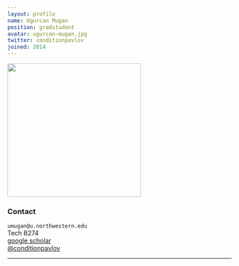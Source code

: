 ```yaml
---
layout: profile
name: Ugurcan Mugan
position: gradstudent
avatar: ugurcan-mugan.jpg
twitter: conditionpavlov
joined: 2014
---
```


<img width="300" src="{{site.baseurl}}/images/people/{{page.avatar}}" data-action="zoom">

### Contact

<i class="fa fa-envelope-o"></i>  `umugan@u.northwestern.edu`<br>
<i class="fa fa-building"></i> Tech B274 <br>
<i class="fa fa-bar-chart"></i> [google scholar](https://scholar.google.com/citations?user=_ab-jDQAAAAJ&hl=en) <br>
<a href="https://twitter.com/conditionpavlvo"><i class="fa fa-twitter"></i> @conditionpavlov</a>

<hr>
